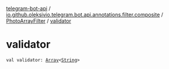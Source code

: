 [telegram-bot-api](../../index.md) / [io.github.oleksivio.telegram.bot.api.annotations.filter.composite](../index.md) / [PhotoArrayFilter](index.md) / [validator](./validator.md)

# validator

`val validator: `[`Array`](https://kotlinlang.org/api/latest/jvm/stdlib/kotlin/-array/index.html)`<`[`String`](https://kotlinlang.org/api/latest/jvm/stdlib/kotlin/-string/index.html)`>`